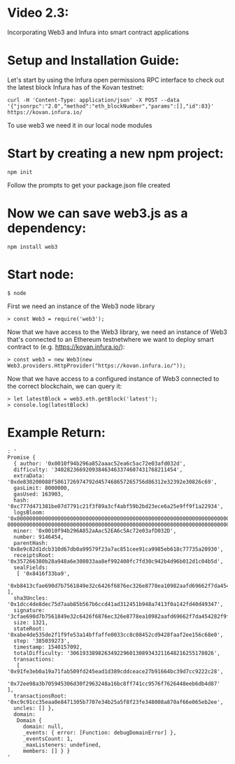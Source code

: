 # Video 2.3: 
Incorporating Web3 and Infura into smart contract applications

# Setup and Installation Guide:

Let's start by using the Infura open permissions RPC interface to check out the latest block Infura has of the Kovan testnet:

```
curl -H 'Content-Type: application/json' -X POST --data '{"jsonrpc":"2.0","method":"eth_blockNumber","params":[],"id":83}' https://kovan.infura.io/
```

To use web3 we need it in our local node modules

# Start by creating a new npm project:
```
npm init
```

Follow the prompts to get your package.json file created

# Now we can save web3.js as a dependency:
```
npm install web3
```

# Start node:
```
$ node
```

First we need an instance of the Web3 node library

```
> const Web3 = require('web3');
```

Now that we have access to the Web3 library, we need an instance of Web3 that's connected to an Ethereum testnetwhere we want to deploy smart contract to (e.g. https://kovan.infura.io/):

```
> const web3 = new Web3(new Web3.providers.HttpProvider("https://kovan.infura.io/"));
```

Now that we have access to a configured instance of Web3 connected to the correct blockchain, we can query it:

```
> let latestBlock = web3.eth.getBlock('latest');
> console.log(latestBlock)
```

# Example Return:
```
: ' 
Promise {
  { author: '0x0010f94b296a852aaac52ea6c5ac72e03afd032d',
  difficulty: '340282366920938463463374607431768211454',
  extraData: '0xde830200088f5061726974792d457468657265756d86312e32392e30826c69',
  gasLimit: 8000000,
  gasUsed: 163903,
  hash: '0xc777d471381be07d7791c21f3f89a3cf4abf59b2bd23ece6a25e9ff9f1a22934',
  logsBloom: '0x000000000000000000000000000000000000000000000000000000000000000000000000000000000000000000000000000000000000000000000000000000000000000000000000000000000000000000000000000000000000000000000000000000000000000000000000000000000000000000000000000000000000000
00000000000000000000000000000000000000000000000000000000000000000000000000000000000000000000000000000000000000000000000000000000000000000000000000000000000000000000000000000000000000000000000000000000000000000000000000000000000000000000000000000000000000000',
  miner: '0x0010f94b296A852aAac52EA6c5Ac72e03afD032D',
  number: 9146454,
  parentHash: '0x8e9c82d1dcb310d67db0a99579f23a7ac851cee91ca9985eb618c77735a20930',
  receiptsRoot: '0x357266380b28a948a6e308033aa8ef992400fc7fd30c942b4d96b012d1c04b5d',
  sealFields:
   [ '0x8416f33ba9',
     '0xb8413cfae690d7b7561849e32c6426f6876ec326e8778ea10982aafd69662f7da454282f9fe706cc75650e59ae519315d8d05fc017b4bcafa9d0cc33dd60d9bbdbe200' ],
  sha3Uncles: '0x1dcc4de8dec75d7aab85b567b6ccd41ad312451b948a7413f0a142fd40d49347',
  signature: '3cfae690d7b7561849e32c6426f6876ec326e8778ea10982aafd69662f7da454282f9fe706cc75650e59ae519315d8d05fc017b4bcafa9d0cc33dd60d9bbdbe200',
  size: 1321,
  stateRoot: '0xabe4de535de2f1f9fe53a14bffaffe0033cc8c08452cd9428faaf2ee156c68e0',
  step: '385039273',
  timestamp: 1540157092,
  totalDifficulty: '3061933898263492296013089343211648216255178026',
  transactions:
   [ '0x91fe3eb0a19a71fab509fd245ead1d389cddceace27b91664bc39d7cc9222c28',
     '0x72ee98a3b705945306d30f2963248a16bc8ff741cc9576f7626448eeb6db4d87' ],
  transactionsRoot: '0xc9c91cc35eaa0e8471305b7707e34b25a5f8f23fe348008a870af66e065eb2ee',
  uncles: [] },
  domain:
   Domain {
     domain: null,
     _events: { error: [Function: debugDomainError] },
     _eventsCount: 1,
     _maxListeners: undefined,
     members: [] } }
'
```
